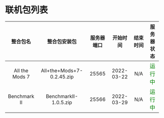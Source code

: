 # 联机包列表

|    整合包名    |       整合包安装包        | 服务器端口 |  开始时间  | 结束时间 |                服务器状态                 |
| :------------: | :-----------------------: | :--------: | :--------: | :------: | :---------------------------------------: |
| All the Mods 7 | All+the+Mods+7-0.2.45.zip |   25565    | 2022-03-22 |   N/A    | <font color=#008000 size=4 >运行中</font> |
|  Benchmark II  |   BenchmarkII-1.0.5.zip   |   25566    | 2022-03-29 |   N/A    | <font color=#008000 size=4 >运行中</font> |

